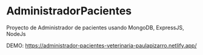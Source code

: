 # AdministradorPacientes
Proyecto de Administrador de pacientes usando MongoDB, ExpressJS, NodeJs

DEMO: https://administrador-pacientes-veterinaria-paulapizarro.netlify.app/
